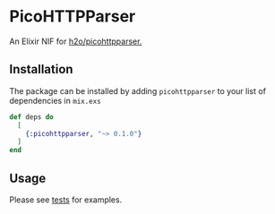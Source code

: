 # PicoHTTPParser

An Elixir NIF for [h2o/picohttpparser.](https://github.com/h2o/picohttpparser)

## Installation

The package can be installed by adding `picohttpparser` to your list of dependencies in `mix.exs`

```elixir
def deps do
  [
    {:picohttpparser, "~> 0.1.0"}
  ]
end
```

## Usage

Please see [tests](./test/picohttpparser_test.exs) for examples.
